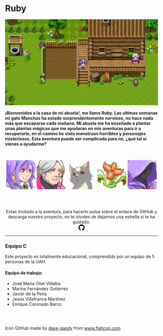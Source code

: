 # Ruby
<p><img src="Diseño Gráfico\Casa.png"></p>

**¡Bienvenidos a la casa de mi abuela!, me llamo Ruby.
Las ultimas semanas mi gato Manchas ha estado sorprendentemente nervioso, no hace nada más que escaparse cada mañana. Mi abuela me ha enseñado a plantar unas plantas mágicas que me ayudaran en mis aventuras para ir a recuperarlo, en el camino he visto monstruos horribles y personajes misteriosos. Esta aventura puede ser complicada para mí, ¿qué tal si vienes a ayudarme?**

<br>

<p style="text-align: center">
    <img src="Diseño Gráfico\RubyAvatar.png">
    <img src="Diseño Gráfico\Boceto abuela.png">
    <img src="Diseño Gráfico\Boceto gato.png">
    <img src="Diseño Gráfico\Boceto planta.png">
    <img src="Diseño Gráfico\Boss boceto.png">
</p>

<br><br>

<p style="text-align: center">
    Estas invitado a la aventura, para hacerlo pulsa sobre el enlace de GitHub y descarga nuestro proyecto, no te olvides de dejarnos una estrella si te ha gustado.<br>
    <a href="https://github.com/TecnologiaVideojuegos/proyecto-videojuego-team-ruby"><img style="width: 20px" src="Diseño Gráfico\GitHub.svg"></a>
</p>

----



### Equipo C  
Este proyecto es totalmente educacional, comprendido por un equipo de 5 personas de la UAH.
#### **Equipo de trabajo**:

- José Maria Oliet Villalba  
- Marina Fernández Gutiérrez  
- Javier de la Peña
- Jesús Villafranca Martínez
- Enrique Coronado Barco

<br><br>

Icon GitHub made by [dave-gandy](https://www.flaticon.com/authors/dave-gandy) from www.flaticon.com